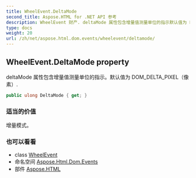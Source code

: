 ```yaml
---
title: WheelEvent.DeltaMode
second_title: Aspose.HTML for .NET API 参考
description: WheelEvent 财产. deltaMode 属性包含增量值测量单位的指示默认值为 DOM_DELTA_PIXEL像素.
type: docs
weight: 20
url: /zh/net/aspose.html.dom.events/wheelevent/deltamode/
---
```

## WheelEvent.DeltaMode property

deltaMode 属性包含增量值测量单位的指示。默认值为 DOM_DELTA_PIXEL（像素）.

```csharp
public ulong DeltaMode { get; }
```

### 适当的价值

增量模式。

### 也可以看看

* class [WheelEvent](../)
* 命名空间 [Aspose.Html.Dom.Events](../../wheelevent/)
* 部件 [Aspose.HTML](../../../)


